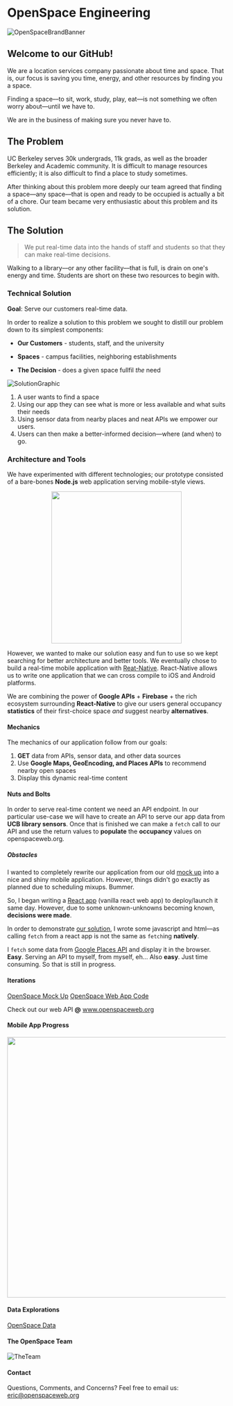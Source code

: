 # OpenSpace Engineering

![OpenSpaceBrandBanner](docs/assets/OpenSpaceBrandBanner.png)

## Welcome to our GitHub!

We are a location services company passionate about time and space. That is, our focus is saving you time, energy, and other resources by finding you a space.

Finding a space––to sit, work, study, play, eat––is not something we often worry about––until we have to.

We are in the business of making sure you never have to.

## The Problem

UC Berkeley serves 30k undergrads, 11k grads, as well as the broader Berkeley and Academic community. It is difficult to manage resources efficiently; it is also difficult to find a place to study sometimes.

After thinking about this problem more deeply our team agreed that finding a space––any space––that is open and ready to be occupied is actually a bit of a chore. Our team became very enthusiastic about this problem and its solution.

## The Solution

>We put real-time data into the hands of staff and students so that they can make real-time decisions.

Walking to a library––or any other facility––that is full, is drain on one's energy and time. Students are short on these two resources to begin with.

### Technical Solution

**Goal**: Serve our customers real-time data.

In order to realize a solution to this problem we sought to distill our problem down to its simplest components:

* **Our Customers** - students, staff, and the university

* **Spaces** - campus facilities, neighboring establishments
  
* **The Decision** - does a given space fullfil _the_ need

![SolutionGraphic](docs/assets/solution_graphic.png)

1. A user wants to find a space
2. Using our app they can see what is more or less available and what suits their needs
3. Using sensor data from nearby places and neat APIs we empower our
   users.
4. Users can then make a better-informed decision––where (and when) to go.

### Architecture and Tools

We have experimented with different technologies; our prototype consisted of a bare-bones **Node.js** web application serving mobile-style views.

<div align="center"><img width="300px" height="350px" src="docs/assets/openspace2pointOh.png"></div>

However, we wanted to make our solution easy and fun to use so we kept searching for better architecture and better tools. We eventually chose to build a real-time mobile application with [Reat-Native](https://facebook.github.io/react-native/). React-Native allows us to write one application that we can cross compile to iOS and Android platforms.

We are combining the power of **Google APIs** + **Firebase** + the rich ecosystem surrounding **React-Native** to give our users general occupancy **statistics** of their first-choice space _and_ suggest nearby **alternatives**.

#### Mechanics

The mechanics of our application follow from our goals:

1. **GET** data from APIs, sensor data, and other data sources
2. Use **Google Maps, GeoEncoding, and Places APIs** to recommend nearby open spaces
3. Display this dynamic real-time content
   
#### Nuts and Bolts

In order to serve real-time content we need an API endpoint. In our particular use-case we will have to create an API to serve our app data from **UCB library sensors**. Once that is finished we can make a ```fetch``` call to our API and use the return values to **populate** the **occupancy** values on openspaceweb.org.

##### Obstacles

I wanted to completely rewrite our application from our old [mock up](https://ericdeansanchez.github.io/OpenSpaceMock/) into a nice and shiny mobile application. However, things didn't go exactly as planned due to scheduling mixups. Bummer.

So, I began writing a [React app](https://github.com/ericdeansanchez/OpenSpaceWeb) (vanilla react web app) to deploy/launch it same day. However, due to some unknown-unknowns becoming known, **decisions were made**.

In order to demonstrate [our solution](www.openspaceweb.org), I wrote some javascript and html––as calling ```fetch``` from a react app is not the same as ```fetch```ing **natively**.

I ```fetch``` some data from [Google Places API](https://developers.google.com/places/web-service/intro) and display it in the browser. **Easy**. Serving an API to myself, from myself, eh... Also **easy**. Just time consuming. So that is still in progress.

#### Iterations

[OpenSpace Mock Up](https://ericdeansanchez.github.io/OpenSpaceMock/)
[OpenSpace Web App Code](https://github.com/ericdeansanchez/OpenSpaceWeb)

Check out our web API **@** www.openspaceweb.org

#### Mobile App Progress

<div align="center"><img height="600px" src="docs/assets/reactAppProgress.png"></div>

#### Data Explorations

[OpenSpace Data](https://github.com/ericdeansanchez/OpenSpaceData)

#### The OpenSpace Team

![TheTeam](docs/assets/team.png)

#### Contact

Questions, Comments, and Concerns? Feel free to email us: eric@openspaceweb.org
